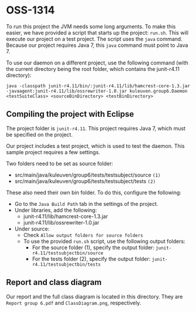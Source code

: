 OSS-1314
========

To run this project the JVM needs some long arguments.
To make this easier, we have provided a script that starts up the project: `run.sh`.
This will execute our project on a test project.
The script uses the `java` command. Because our project requires Java 7, this `java` command must point to Java 7.

To use our daemon on a different project, use the following command (with the current directory being the root folder, which contains the junit-r4.11 directory):
```
java -classpath junit-r4.11/bin/:junit-r4.11/lib/hamcrest-core-1.3.jar -javaagent:junit-r4.11/lib/ossrewriter-1.0.jar kuleuven.group6.Daemon <testSuiteClass> <sourceBinDirectory> <testBinDirectory>
```

Compiling the project with Eclipse
----------------------------------

The project folder is `junit-r4.11`. This project requires Java 7, which must be specified on the project.

Our project includes a test project, which is used to test the daemon.
This sample project requires a few settings.

Two folders need to be set as source folder:
- src/main/java/kuleuven/group6/tests/testsubject/source  `(1)`
- src/main/java/kuleuven/group6/tests/testsubject/tests  `(2)`

These also need their own bin folder. To do this, configure the following:
- Go to the `Java Build Path` tab in the settings of the project.
- Under libraries, add the following:
  - junit-r4.11/lib/hamcrest-core-1.3.jar
  - junit-r4.11/lib/ossrewriter-1.0.jar
- Under source:
  - Check `Allow output folders for source folders`
  - To use the provided `run.sh` script, use the following output folders: 
    - For the source folder (1), specify the output folder: `junit-r4.11/testsubjectbin/source`
    - For the tests folder (2), specify the output folder: `junit-r4.11/testsubjectbin/tests`
    
Report and class diagram
------------------------
Our report and the full class diagram is located in this directory. 
They are `Report group 6.pdf` and `ClassDiagram.png`, respectively.
